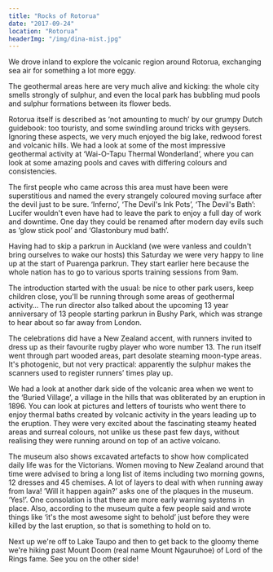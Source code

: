 ```yaml
---
title: "Rocks of Rotorua"
date: "2017-09-24"
location: "Rotorua"
headerImg: "/img/dina-mist.jpg"
---
```


We drove inland to explore the volcanic region around Rotorua, exchanging sea air for something a lot more eggy.

The geothermal areas here are very much alive and kicking: the whole city smells strongly of sulphur, and even the local park has bubbling mud pools and sulphur formations between its flower beds. 

Rotorua itself is described as ‘not amounting to much’ by our grumpy Dutch guidebook: too touristy, and some swindling around tricks with geysers. Ignoring these aspects, we very much enjoyed the big lake, redwood forest and volcanic hills. We had a look at some of the most impressive geothermal activity at ‘Wai-O-Tapu Thermal Wonderland’, where you can look at some amazing pools and caves with differing colours and consistencies.

<div><photo url="/img/champagne-pool.jpg" caption="The Champagne Pool at Wai-O-Tapu"></photo></div>

The first people who came across this area must have been were superstitious and named the every strangely coloured moving surface after the devil just to be sure. ‘Inferno’, ‘The Devil's Ink Pots’, ‘The Devil's Bath’: Lucifer wouldn't even have had to leave the park to enjoy a full day of work and downtime. One day they could be renamed after modern day evils such as ‘glow stick pool’ and ‘Glastonbury mud bath’.

<div><photo url="/img/puarenga.jpg"></photo></div>

Having had to skip a parkrun in Auckland (we were vanless and couldn't bring ourselves to wake our hosts) this Saturday we were very happy to line up at the start of Puarenga parkrun. They start earlier here because the whole nation has to go to various sports training sessions from 9am. 

The introduction started with the usual: be nice to other park users, keep children close, you'll be running through some areas of geothermal activity… The run director also talked about the upcoming 13 year anniversary of 13 people starting parkrun in Bushy Park, which was strange to hear about so far away from London.

<div><photo url="/img/dina-puarenga.jpg"></photo></div>

The celebrations did have a New Zealand accent, with runners invited to dress up as their favourite rugby player who wore number 13. The run itself went through part wooded areas, part desolate steaming moon-type areas. It's photogenic, but not very practical: apparently the sulphur makes the scanners used to register runners’ times play up.

<div><photo url="/img/adrian-puarenga.jpg"></photo></div>

We had a look at another dark side of the volcanic area when we went to the ‘Buried Village’, a village in the hills that was obliterated by an eruption in 1896. You can look at pictures and letters of tourists who went there to enjoy thermal baths created by volcanic activity in the years leading up to the eruption. They were very excited about the fascinating steamy heated areas and surreal colours, not unlike us these past few days, without realising they were running around on top of an active volcano.

The museum also shows excavated artefacts to show how complicated daily life was for the Victorians. Women moving to New Zealand around that time were advised to bring a long list of items including two morning gowns, 12 dresses and 45 chemises. A lot of layers to deal with when running away from lava! ’Will it happen again?’ asks one of the plaques in the museum. ‘Yes!’. One consolation is that there are more early warning systems in place. Also, according to the museum quite a few people said and wrote things like ‘it's the most awesome sight to behold’ just before they were killed by the last eruption, so that is something to hold on to.

Next up we're off to Lake Taupo and then to get back to the gloomy theme we're hiking past Mount Doom (real name Mount Ngauruhoe) of Lord of the Rings fame. See you on the other side!